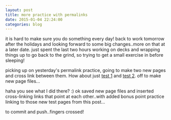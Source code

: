 ```yaml
---
layout: post
title: more practice with permalinks
date: 2015-01-04 22:24:00
categories: blog
---
```

it is hard to make sure you do something every day! back to work tomorrow after the holidays and looking forward to some big changes..more on that at a later date. just spent the last two hours working on decks and wrapping things up to go back to the grind, so trying to get a small exercise in before sleeping!

picking up on yesterday's permalink practice, going to make two new pages and cross link between them. How about just [test 1]({{site.baseurl}}/test1) and [test 2]({{site.baseurl}}/test2). off to make new page files...

haha you see what I did there? :) ok saved new page files and inserted cross-linking links that point at each other..with added bonus point practice linking to those new test pages from this post...

to commit and push..fingers crossed!
